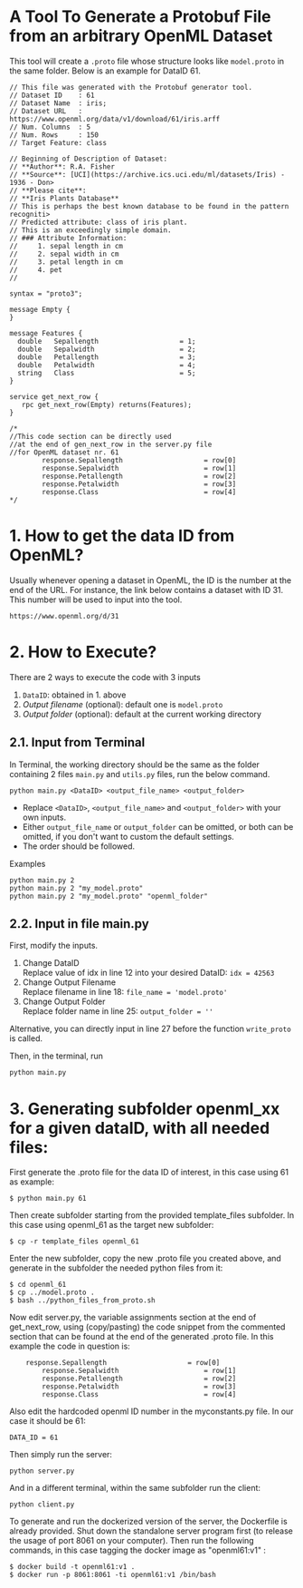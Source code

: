 # A Tool To Generate a Protobuf File from an arbitrary OpenML Dataset

This tool will create a `.proto` file whose structure looks like `model.proto` in the same folder. Below is an example for DataID 61.

```
// This file was generated with the Protobuf generator tool.
// Dataset ID    : 61
// Dataset Name  : iris;
// Dataset URL   : https://www.openml.org/data/v1/download/61/iris.arff
// Num. Columns  : 5
// Num. Rows     : 150
// Target Feature: class

// Beginning of Description of Dataset:
// **Author**: R.A. Fisher
// **Source**: [UCI](https://archive.ics.uci.edu/ml/datasets/Iris) - 1936 - Don>
// **Please cite**:
// **Iris Plants Database**
// This is perhaps the best known database to be found in the pattern recogniti>
// Predicted attribute: class of iris plant.
// This is an exceedingly simple domain.
// ### Attribute Information:
//     1. sepal length in cm
//     2. sepal width in cm
//     3. petal length in cm
//     4. pet
//

syntax = "proto3";

message Empty {
}

message Features {
  double   Sepallength                    = 1;
  double   Sepalwidth                     = 2;
  double   Petallength                    = 3;
  double   Petalwidth                     = 4;
  string   Class                          = 5;
}

service get_next_row {
   rpc get_next_row(Empty) returns(Features);
}

/*
//This code section can be directly used
//at the end of gen_next_row in the server.py file
//for OpenML dataset nr. 61
        response.Sepallength                    = row[0]
        response.Sepalwidth                     = row[1]
        response.Petallength                    = row[2]
        response.Petalwidth                     = row[3]
        response.Class                          = row[4]
*/

```
# 1. How to get the data ID from OpenML?
Usually whenever opening a dataset in OpenML, the ID is the number at the end of the URL. For instance, the link below contains a dataset with ID 31. This number will be used to input into the tool.
```
https://www.openml.org/d/31
```
# 2. How to Execute?
There are 2 ways to execute the code with 3 inputs
1. `DataID`: obtained in 1. above
2. *Output filename* (optional): default one is `model.proto`
3. *Output folder* (optional): default at the current working directory
 
## 2.1. Input from Terminal

In Terminal, the working directory should be the same as the folder containing 2 files `main.py` and `utils.py` files, run the below command.
```
python main.py <DataID> <output_file_name> <output_folder>
```
- Replace `<DataID>`, `<output_file_name>` and `<output_folder>` with your own inputs. 
- Either `output_file_name` or `output_folder` can be omitted, or both can be omitted, if you don't want to custom the default settings.
- The order should be followed.

Examples
```
python main.py 2
python main.py 2 "my_model.proto"
python main.py 2 "my_model.proto" "openml_folder"
```
## 2.2. Input in file main.py
First, modify the inputs.
1. Change DataID
    <br/>Replace value of idx in line 12 into your desired DataID: `idx = 42563`
2. Change Output Filename
<br> Replace filename in line 18: `file_name = 'model.proto'`
3. Change Output Folder
<br/> Replace folder name in line 25: `output_folder = ''`

Alternative, you can directly input in line 27 before the function `write_proto` is called.

Then, in the terminal, run
```
python main.py
```
# 3. Generating subfolder openml_xx for a given dataID, with all needed files:

First generate the .proto file for the data ID of interest, in this case using 61 as example:
```
$ python main.py 61
```

Then create subfolder starting from the provided template_files subfolder. In this case using openml_61 as the target new subfolder:
```
$ cp -r template_files openml_61
```

Enter the new subfolder, copy the new .proto file you created above, and generate in the subfolder the needed python files from it:
```
$ cd openml_61
$ cp ../model.proto .
$ bash ../python_files_from_proto.sh
```

Now edit server.py, the variable assignments section at the end of get_next_row, using (copy/pasting) the code snippet from the commented section that can be found at the end of the generated .proto file. In this example the code in question is:

```
	response.Sepallength                    = row[0]
        response.Sepalwidth                     = row[1]
        response.Petallength                    = row[2]
        response.Petalwidth                     = row[3]
        response.Class                          = row[4]
```

Also edit the hardcoded openml ID number in the myconstants.py file. In our case it should be 61:
```
DATA_ID = 61
```

Then simply run the server:
```
python server.py
```

And in a different terminal, within the same subfolder run the client:
```
python client.py
```

To generate and run the dockerized version of the server, the Dockerfile is already provided. Shut down the standalone server program first (to release the usage of port 8061 on your computer). Then run the following commands, in this case tagging the docker image as "openml61:v1" :
```
$ docker build -t openml61:v1 .
$ docker run -p 8061:8061 -ti openml61:v1 /bin/bash
```

